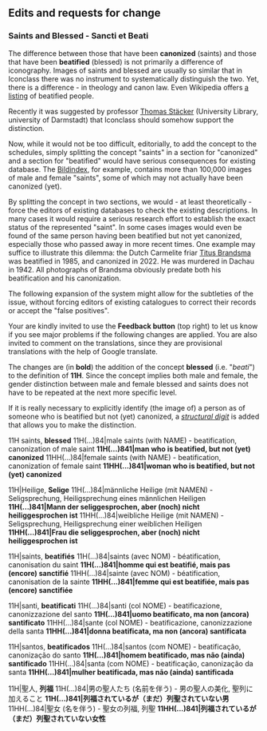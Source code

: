 ## Edits and requests for change

### Saints and Blessed - Sancti et Beati

The difference between those that have been __canonized__ (saints) and those that have been __beatified__ (blessed) is not primarily a difference of iconography. Images of saints and blessed are usually so similar that in Iconclass there was no instrument to systematically distinguish the two.
Yet, there is a difference - in theology and canon law. Even Wikipedia offers [a listing](https://en.wikipedia.org/wiki/List_of_beatified_people) of beatified people.

Recently it was suggested by professor [Thomas Stäcker](https://orcid.org/0000-0002-1509-6960) (University Library, university of Darmstadt) that Iconclass should somehow support the distinction.

Now, while it would not be too difficult, editorially, to add the concept to the schedules, simply splitting the concept "saints" in a section for "canonized" and a section for "beatified" would have serious consequences for existing database. The [Bildindex](https://www.bildindex.de/), for example, contains more than 100,000 images of male and female "saints", some of which may not actually have been canonized (yet).

By splitting the concept in two sections, we would - at least theoretically - force the editors of existing databases to check the existing descriptions. In many cases it would require a serious research effort to establish the exact status of the represented "saint". In some cases images would even be found of the same person having been beatified but not yet canonized, especially those who passed away in more recent times. One example may suffice to illustrate this dilemma: the Dutch Carmelite friar [Titus Brandsma](https://en.wikipedia.org/wiki/Titus_Brandsma) was beatified in 1985, and canonized in 2022. He was murdered in Dachau in 1942. All photographs of Brandsma obviously predate both his beatification and his canonization.

The following expansion of the system might allow for the subtleties of the issue, without forcing editors of existing catalogues to correct their records or accept the "false positives".

Your are kindly invited to use the __Feedback button__ (top right) to let us know if you see major problems if the following changes are applied. You are also invited to comment on the translations, since they are provisional translations with the help of Google translate.

The changes are (in __bold__) the addition of the concept __blessed__ (i.e. "_beati_") to the definition of __11H__. Since the concept implies both male and female, the gender distinction between male and female blessed and saints does not have to be repeated at the next more specific level.

If it is really necessary to explicitly identify (the image of) a person as of someone who is beatified but not (yet) canonized, a [_structural digit_](https://iconclass.org/help/basics#struct) is added that allows you to make the distinction.


11H saints, __blessed__
11H(...)84|male saints (with NAME) - beatification, canonization of male saint
__11H(...)841|man who is beatified, but not (yet) canonized__
11HH(...)84|female saints (with NAME) - beatification, canonization of female saint
__11HH(...)841|woman who is beatified, but not (yet) canonized__

11H|Heilige, __Selige__
11H(...)84|männliche Heilige (mit NAMEN) - Seligsprechung, Heiligsprechung eines männlichen Heiligen
__11H(...)841|Mann der seliggesprochen, aber (noch) nicht heiliggesprochen ist__
11HH(...)84|weibliche Heilige (mit NAMEN) - Seligsprechung, Heiligsprechung einer weiblichen Heiligen
__11HH(...)841|Frau die seliggesprochen, aber (noch) nicht heiliggesprochen ist__

11H|saints, __beatifiés__
11H(...)84|saints (avec NOM) - béatification, canonisation du saint
__11H(...)841|homme qui est beatifié, mais pas (encore) sanctifié__
11HH(...)84|sainte (avec NOM) - béatification, canonisation de la sainte
__11HH(...)841|femme qui est beatifiée, mais pas (encore) sanctifiée__

11H|santi, __beatificati__
11H(...)84|santi (col NOME) - beatificazione, canonizzazione del santo
__11H(...)841|uomo beatificato, ma non (ancora) santificato__
11HH(...)84|sante (col NOME) - beatificazione, canonizzazione della santa
__11HH(...)841|donna beatificata, ma non (ancora) santificata__

11H|santos, __beatificados__
11H(...)84|santos (com NOME) - beatificação, canonização do santo
__11H(...)841|homem beatificado, mas não (ainda) santificado__
11HH(...)84|santa (com NOME) - beatificação, canonização da santa
__11HH(...)841|mulher beatificada, mas não (ainda) santificada__

11H|聖人, __列福__
11H(...)84|男の聖人たち (名前を伴う) - 男の聖人の美化, 聖列に加えること
__11H(...)841|列福されているが（まだ）列聖されていない男__
11HH(...)84|聖女 (名を伴う) - 聖女の列福, 列聖
__11HH(...)841|列福されているが（まだ）列聖されていない女性__

